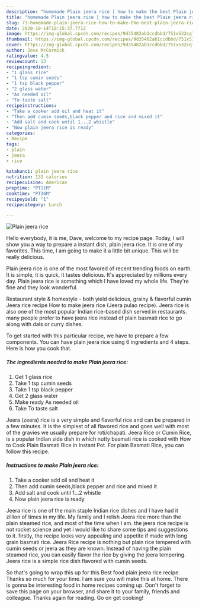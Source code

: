 ```yaml
---
description: "homemade Plain jeera rice | how to make the best Plain jeera rice"
title: "homemade Plain jeera rice | how to make the best Plain jeera rice"
slug: 73-homemade-plain-jeera-rice-how-to-make-the-best-plain-jeera-rice
date: 2020-10-14T18:15:37.771Z
image: https://img-global.cpcdn.com/recipes/9d35482ab1ccdbbd/751x532cq70/plain-jeera-rice-recipe-main-photo.jpg
thumbnail: https://img-global.cpcdn.com/recipes/9d35482ab1ccdbbd/751x532cq70/plain-jeera-rice-recipe-main-photo.jpg
cover: https://img-global.cpcdn.com/recipes/9d35482ab1ccdbbd/751x532cq70/plain-jeera-rice-recipe-main-photo.jpg
author: Jose McCormick
ratingvalue: 4.5
reviewcount: 13
recipeingredient:
- "1 glass rice"
- "1 tsp cumin seeds"
- "1 tsp black pepper"
- "2 glass water"
- "As needed oil"
- "To taste salt"
recipeinstructions:
- "Take a cooker add oil and heat it"
- "Then add cumin seeds,black pepper and rice and mixed it"
- "Add salt and cook until 1...2 whistle"
- "Now plain jeera rice is ready"
categories:
- Recipe
tags:
- plain
- jeera
- rice

katakunci: plain jeera rice 
nutrition: 133 calories
recipecuisine: American
preptime: "PT11M"
cooktime: "PT36M"
recipeyield: "1"
recipecategory: Lunch

---
```



![Plain jeera rice](https://img-global.cpcdn.com/recipes/9d35482ab1ccdbbd/751x532cq70/plain-jeera-rice-recipe-main-photo.jpg)

Hello everybody, it is me, Dave, welcome to my recipe page. Today, I will show you a way to prepare a instant dish, plain jeera rice. It is one of my favorites. This time, I am going to make it a little bit unique. This will be really delicious.

Plain jeera rice is one of the most favored of recent trending foods on earth. It is simple, it is quick, it tastes delicious. It's appreciated by millions every day. Plain jeera rice is something which I have loved my whole life. They're fine and they look wonderful.

Restaurant style &amp; homestyle - both yield delicious, grainy &amp; flavorful cumin Jeera rice recipe How to make jeera rice (Jeera pulao recipe). Jeera rice is also one of the most popular Indian rice-based dish served in restaurants. many people prefer to have jeera rice instead of plain basmati rice to go along with dals or curry dishes.


To get started with this particular recipe, we have to prepare a few components. You can have plain jeera rice using 6 ingredients and 4 steps. Here is how you cook that.

<!--inarticleads1-->

##### The ingredients needed to make Plain jeera rice:

1. Get 1 glass rice
1. Take 1 tsp cumin seeds
1. Take 1 tsp black pepper
1. Get 2 glass water
1. Make ready As needed oil
1. Take To taste salt


Jeera (zeera) rice is a very simple and flavorful rice and can be prepared in a few minutes. It is the simplest of all flavored rice and goes well with most of the gravies we usually prepare for roti/chapati. Jeera Rice or Cumin Rice, is a popular Indian side dish in which nutty basmati rice is cooked with How to Cook Plain Basmati Rice in Instant Pot. For plain Basmati Rice, you can follow this recipe. 

<!--inarticleads2-->

##### Instructions to make Plain jeera rice:

1. Take a cooker add oil and heat it
1. Then add cumin seeds,black pepper and rice and mixed it
1. Add salt and cook until 1...2 whistle
1. Now plain jeera rice is ready


Jeera rice is one of the main staple Indian rice dishes and I have had it zillion of times in my life. My family and I relish Jeera rice more than the plain steamed rice, and most of the time when I am. the jeera rice recipe is not rocket science and yet i would like to share some tips and suggestions to it. firstly, the recipe looks very appealing and appetite if made with long grain basmati rice. Jeera Rice recipe is nothing but plain rice tempered with cumin seeds or jeera as they are known. Instead of having the plain steamed rice, you can easily flavor the rice by giving the jeera tempering. Jeera rice is a simple rice dish flavored with cumin seeds. 

So that's going to wrap this up for this Best food plain jeera rice recipe. Thanks so much for your time. I am sure you will make this at home. There is gonna be interesting food in home recipes coming up. Don't forget to save this page on your browser, and share it to your family, friends and colleague. Thanks again for reading. Go on get cooking!
